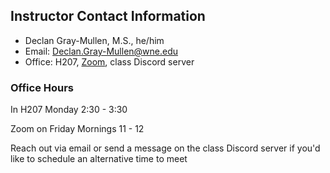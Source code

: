 ## Instructor Contact Information

- Declan Gray-Mullen, M.S., he/him
- Email: [Declan.Gray-Mullen@wne.edu](mailto:Declan.Gray-Mullen@wne.edu)
- Office: H207, [Zoom](https://wne-edu.zoom.us/j/91287949959), class Discord server

### Office Hours
In H207 Monday 2:30 - 3:30 

Zoom on Friday Mornings 11 - 12

Reach out via email or send a message on the class Discord server if you'd like to schedule an alternative time to meet
